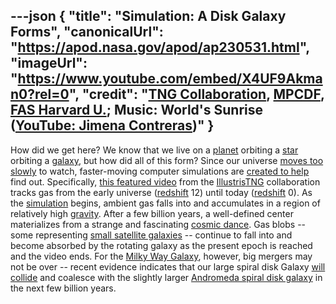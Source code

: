 ---json
{
  "title": "Simulation: A Disk Galaxy Forms",
  "canonicalUrl": "https://apod.nasa.gov/apod/ap230531.html",
  "imageUrl": "https://www.youtube.com/embed/X4UF9Akman0?rel=0",
  "credit": "[TNG Collaboration](https://www.tng-project.org/about/), [MPCDF](https://www.mpcdf.mpg.de/), [FAS Harvard U.](https://www.rc.fas.harvard.edu/); Music: World's Sunrise ([YouTube: Jimena Contreras](https://www.youtube.com/watch?v=7BBnB-j6U-c))"
}
---

How did we get here? We know that we live on a [planet](https://apod.nasa.gov/apod/ap220206.html) orbiting a [star](https://solarsystem.nasa.gov/solar-system/sun/overview/) orbiting a [galaxy](https://apod.nasa.gov/apod/ap080606.html), but how did all of this form? Since our universe [moves too slowly](https://cdn.shopify.com/s/files/1/0272/4770/6214/articles/do-cats-get-bored-800x533.jpg) to watch, faster-moving computer simulations are [created to help](https://m.media-amazon.com/images/I/51ZjBEW+qNL.jpg) find out. Specifically, [this featured video](https://www.tng-project.org/media/) from the [Illustris](http://www.illustris-project.org/)[TNG](http://www.tng-project.org/) collaboration tracks gas from the early universe ([redshift](https://apod.nasa.gov/apod/ap130408.html) 12) until today ([redshift](https://en.wikipedia.org/wiki/Redshift) 0). As the [simulation](https://www.tng-project.org/media/) begins, ambient gas falls into and accumulates in a region of relatively high [gravity](https://spaceplace.nasa.gov/what-is-gravity/en/). After a few billion years, a well-defined center materializes from a strange and fascinating [cosmic dance](https://apod.nasa.gov/cgi-bin/apod/apod_search?tquery=colliding+galaxy). Gas blobs -- some representing [small satellite galaxies](http://www.atlasoftheuniverse.com/sattelit.html) -- continue to fall into and become absorbed by the rotating galaxy as the present epoch is reached and the video ends. For the [Milky Way Galaxy](http://cass.ucsd.edu/archive/public/tutorial/MW.html), however, big mergers may not be over -- recent evidence indicates that our large spiral disk Galaxy [will collide](https://apod.nasa.gov/apod/ap120604.html) and coalesce with the slightly larger [Andromeda spiral disk galaxy](https://apod.nasa.gov/apod/ap181217.html) in the next few billion years.
